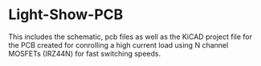 # Light-Show-PCB
This includes the schematic, pcb files as well as the KiCAD project file for the PCB created for conrolling a high current load using N channel MOSFETs (IRZ44N)
for fast switching speeds.
